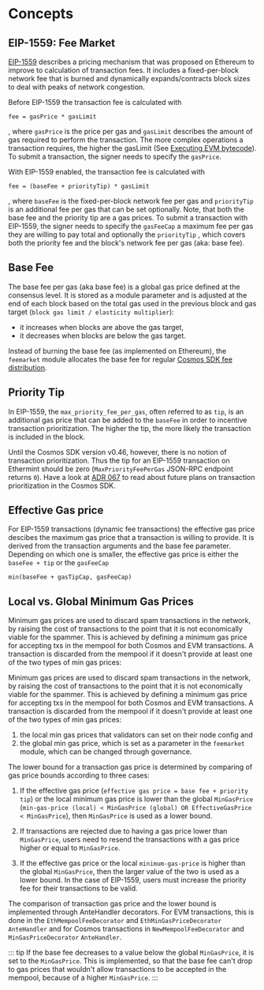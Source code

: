 <!--
order: 1
-->

# Concepts

## EIP-1559: Fee Market

[EIP-1559](https://github.com/ethereum/EIPs/blob/master/EIPS/eip-1559.md) describes a pricing mechanism that was proposed on Ethereum to improve to calculation of transaction fees. It includes a fixed-per-block network fee that is burned and dynamically expands/contracts block sizes to deal with peaks of network congestion.

Before EIP-1559 the transaction fee is calculated with

```
fee = gasPrice * gasLimit
```

, where `gasPrice` is the price per gas and `gasLimit` describes the amount of gas required to perform the transaction. The more complex operations a transaction requires, the higher the gasLimit (See [Executing EVM bytecode](https://docs.hap.org/modules/evm/01_concepts.html#executing-evm-bytecode)). To submit a transaction, the signer needs to specify the `gasPrice`.

With EIP-1559 enabled, the transaction fee is calculated with

```
fee = (baseFee + priorityTip) * gasLimit
```

, where `baseFee` is the fixed-per-block network fee per gas and `priorityTip` is an additional fee per gas that can be set optionally. Note, that both the base fee and the priority tip are a gas prices. To submit a transaction with EIP-1559, the signer needs to specify the `gasFeeCap` a maximum fee per gas they are willing to pay total and optionally the `priorityTip` , which covers both the priority fee and the block's network fee per gas (aka: base fee).

## Base Fee

The base fee per gas (aka base fee) is a global gas price defined at the consensus level. It is stored as a module parameter and is adjusted at the end of each block based on the total gas used in the previous block and gas target (`block gas limit / elasticity multiplier`):

- it increases when blocks are above the gas target,
- it decreases when blocks are below the gas target.

Instead of burning the base fee (as implemented on Ethereum), the `feemarket` module allocates the base fee for regular [Cosmos SDK fee distribution](https://docs.hap.org/modules/distribution/).

## Priority Tip

In EIP-1559, the `max_priority_fee_per_gas`, often referred to as `tip`, is an additional gas price that can be added to the `baseFee` in order to incentive transaction prioritization. The higher the tip, the more likely the transaction is included in the block.

Until the Cosmos SDK version v0.46, however, there is no notion of transaction prioritization. Thus the tip for an EIP-1559 transaction on Ethermint should be zero (`MaxPriorityFeePerGas` JSON-RPC endpoint returns `0`). Have a look at [ADR 067](https://github.com/tendermint/tendermint/blob/master/docs/architecture/adr-067-mempool-refactor.md) to read about future plans on transaction prioritization in the Cosmos SDK.

## Effective Gas price

For EIP-1559 transactions (dynamic fee transactions) the effective gas price descibes the maximum gas price that a transaction is willing to provide. It is derived from the transaction arguments and the base fee parameter. Depending on which one is smaller, the effective gas price is either the `baseFee + tip` or the `gasFeeCap`

```
min(baseFee + gasTipCap, gasFeeCap)
```

## Local vs. Global Minimum Gas Prices

Minimum gas prices are used to discard spam transactions in the network, by raising the cost of transactions to the point that it is not economically viable for the spammer. This is achieved by defining a minimum gas price for accepting txs in the mempool for both Cosmos and EVM transactions. A transaction is discarded from the mempool if it doesn't provide at least one of the two types of min gas prices:

Minimum gas prices are used to discard spam transactions in the network, by raising the cost of transactions to the point that it is not economically viable for the spammer. This is achieved by defining a minimum gas price for accepting txs in the mempool for both Cosmos and EVM transactions. A transaction is discarded from the mempool if it doesn't provide at least one of the two types of min gas prices:

1. the local min gas prices that validators can set on their node config and
2. the global min gas price, which is set as a parameter in the `feemarket` module, which can be changed through governance.

The lower bound for a transaction gas price is determined by comparing of gas price bounds according to three cases:

1. If the effective gas price (`effective gas price = base fee + priority tip`) or the local minimum gas price is lower than the global `MinGasPrice` (`min-gas-price (local) < MinGasPrice (global) OR EffectiveGasPrice < MinGasPrice`), then `MinGasPrice` is used as a lower bound.

2. If transactions are rejected due to having a gas price lower than `MinGasPrice`, users need to resend the transactions with a gas price higher or equal to `MinGasPrice`.

3. If the effective gas price or the local `minimum-gas-price` is higher than the global `MinGasPrice`, then the larger value of the two is used as a lower bound. In the case of EIP-1559, users must increase the priority fee for their transactions to be valid.

The comparison of transaction gas price and the lower bound is implemented through AnteHandler decorators. For EVM transactions, this is done in the `EthMempoolFeeDecorator` and `EthMinGasPriceDecorator` `AnteHandler` and for Cosmos transactions in `NewMempoolFeeDecorator` and `MinGasPriceDecorator` `AnteHandler`.

::: tip
If the base fee decreases to a value below the global `MinGasPrice`, it is set to the `MinGasPrice`. This is implemented, so that the base fee can't drop to gas prices that wouldn't allow transactions to be accepted in the mempool, because of a higher `MinGasPrice`.
:::